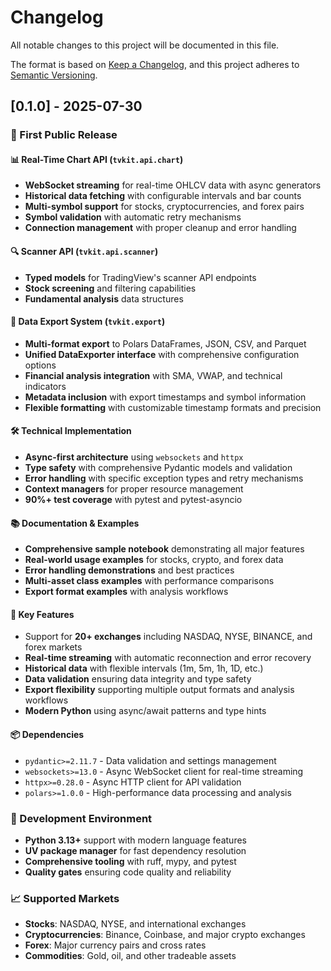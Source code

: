 # Changelog

All notable changes to this project will be documented in this file.

The format is based on [Keep a Changelog](https://keepachangelog.com/en/1.0.0/),
and this project adheres to [Semantic Versioning](https://semver.org/spec/v2.0.0.html).

## [0.1.0] - 2025-07-30

### 🎯 First Public Release

#### 📊 Real-Time Chart API (`tvkit.api.chart`)
- **WebSocket streaming** for real-time OHLCV data with async generators
- **Historical data fetching** with configurable intervals and bar counts
- **Multi-symbol support** for stocks, cryptocurrencies, and forex pairs
- **Symbol validation** with automatic retry mechanisms
- **Connection management** with proper cleanup and error handling

#### 🔍 Scanner API (`tvkit.api.scanner`)
- **Typed models** for TradingView's scanner API endpoints
- **Stock screening** and filtering capabilities
- **Fundamental analysis** data structures

#### 💾 Data Export System (`tvkit.export`)
- **Multi-format export** to Polars DataFrames, JSON, CSV, and Parquet
- **Unified DataExporter interface** with comprehensive configuration options
- **Financial analysis integration** with SMA, VWAP, and technical indicators
- **Metadata inclusion** with export timestamps and symbol information
- **Flexible formatting** with customizable timestamp formats and precision

#### 🛠️ Technical Implementation
- **Async-first architecture** using `websockets` and `httpx`
- **Type safety** with comprehensive Pydantic models and validation
- **Error handling** with specific exception types and retry mechanisms
- **Context managers** for proper resource management
- **90%+ test coverage** with pytest and pytest-asyncio

#### 📚 Documentation & Examples
- **Comprehensive sample notebook** demonstrating all major features
- **Real-world usage examples** for stocks, crypto, and forex data
- **Error handling demonstrations** and best practices
- **Multi-asset class examples** with performance comparisons
- **Export format examples** with analysis workflows

#### 🎁 Key Features
- Support for **20+ exchanges** including NASDAQ, NYSE, BINANCE, and forex markets
- **Real-time streaming** with automatic reconnection and error recovery
- **Historical data** with flexible intervals (1m, 5m, 1h, 1D, etc.)
- **Data validation** ensuring data integrity and type safety
- **Export flexibility** supporting multiple output formats and analysis workflows
- **Modern Python** using async/await patterns and type hints

#### 📦 Dependencies
- `pydantic>=2.11.7` - Data validation and settings management
- `websockets>=13.0` - Async WebSocket client for real-time streaming
- `httpx>=0.28.0` - Async HTTP client for API validation
- `polars>=1.0.0` - High-performance data processing and analysis

### 🔧 Development Environment
- **Python 3.13+** support with modern language features
- **UV package manager** for fast dependency resolution
- **Comprehensive tooling** with ruff, mypy, and pytest
- **Quality gates** ensuring code quality and reliability

### 📈 Supported Markets
- **Stocks**: NASDAQ, NYSE, and international exchanges
- **Cryptocurrencies**: Binance, Coinbase, and major crypto exchanges  
- **Forex**: Major currency pairs and cross rates
- **Commodities**: Gold, oil, and other tradeable assets
